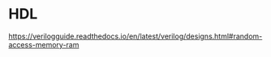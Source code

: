 # HDL  
https://verilogguide.readthedocs.io/en/latest/verilog/designs.html#random-access-memory-ram

